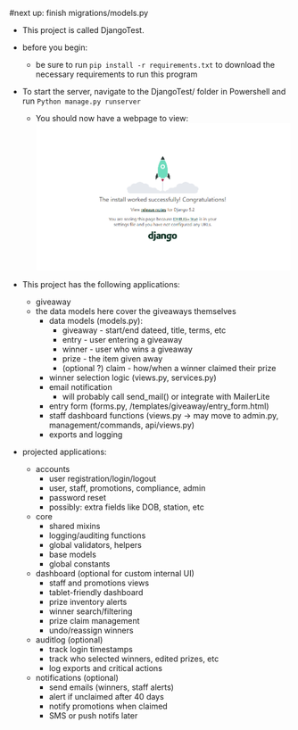 #next up: finish migrations/models.py

- This project is called DjangoTest.

- before you begin:
  - be sure to run `pip install -r requirements.txt` to download the necessary requirements to run this program


- To start the server, navigate to the DjangoTest/ folder in Powershell and run `Python manage.py runserver`
    - You should now have a webpage to view:
![!README-images/Djangolandingpage.png](README-images/Djangolandingpage.png)

- This project has the following applications:
  - giveaway
  - the data models here cover the giveaways themselves
    - data models (models.py):
      - giveaway - start/end dateed, title, terms, etc
      - entry - user entering a giveaway
      - winner - user who wins a giveaway
      - prize - the item given away
      - (optional ?) claim - how/when a winner claimed their prize
    - winner selection logic (views.py, services.py)
    - email notification
      - will probably call send_mail() or integrate with MailerLite
    - entry form (forms.py, /templates/giveaway/entry_form.html)
    - staff dashboard functions (views.py -> may move to admin.py, management/commands, api/views.py)
    - exports and logging
- projected applications:
  - accounts
    - user registration/login/logout
    - user, staff, promotions, compliance, admin
    - password reset
    - possibly: extra fields like DOB, station, etc
  - core
    - shared mixins
    - logging/auditing functions
    - global validators, helpers
    - base models
    - global constants
  - dashboard (optional for custom internal UI)
    - staff and promotions views
    - tablet-friendly dashboard
    - prize inventory alerts
    - winner search/filtering
    - prize claim management
    - undo/reassign winners
  - auditlog (optional)
    - track login timestamps
    - track who selected winners, edited prizes, etc
    - log exports and critical actions
  - notifications (optional)
    - send emails (winners, staff alerts)
    - alert if unclaimed after 40 days
    - notify promotions when claimed
    - SMS or push notifs later